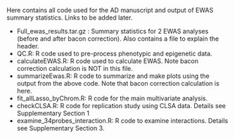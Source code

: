 Here contains all code used for the AD manuscript and output of EWAS summary statistics. Links to be added later.


* Full_ewas_results.tar.gz : Summary statistics for 2 EWAS analyses (before and after bacon correction). Also contains a file to explain the header.
* QC.R: R code used to pre-process phenotypic and epigenetic data.
* calculateEWAS.R: R code used to calculate EWAS. Note bacon correction calculation is NOT in this file.
* summarizeEwas.R: R code to summarize and make plots using the output from the above code. Note that bacon correction calculation is here.
* fit_allLasso_byChrom.R: R code for the main multivariate analysis.
* checkCLSA.R: R code for replication study using CLSA data. Details see Supplementary Section 1
* examine_34probes_interaction.R: R code to examine interactions. Details see Supplementary Section 3.
